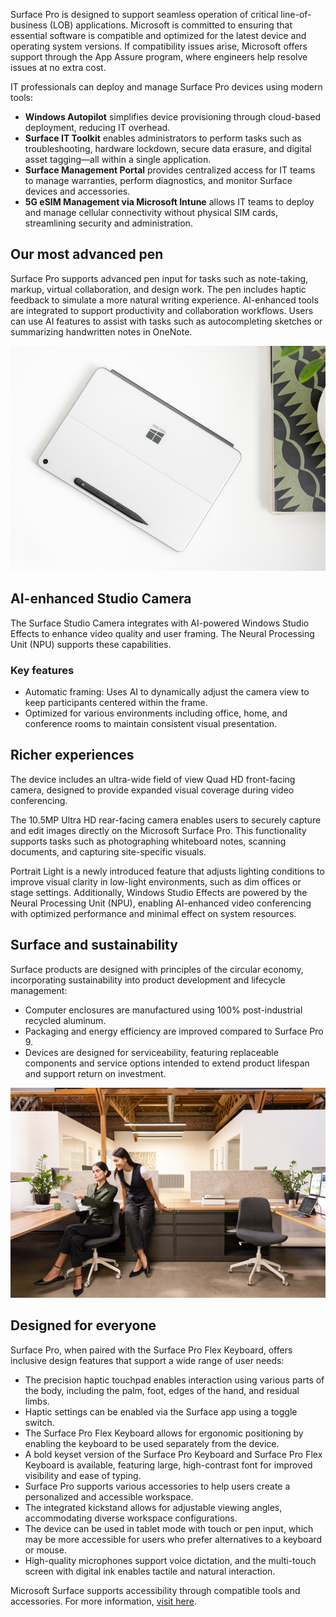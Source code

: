 Surface Pro is designed to support seamless operation of critical line-of-business (LOB) applications. Microsoft is committed to ensuring that essential software is compatible and optimized for the latest device and operating system versions. If compatibility issues arise, Microsoft offers support through the App Assure program, where engineers help resolve issues at no extra cost.  

IT professionals can deploy and manage Surface Pro devices using modern tools:

- **Windows Autopilot** simplifies device provisioning through cloud-based deployment, reducing IT overhead.  
- **Surface IT Toolkit** enables administrators to perform tasks such as troubleshooting, hardware lockdown, secure data erasure, and digital asset tagging—all within a single application.  
- **Surface Management Portal** provides centralized access for IT teams to manage warranties, perform diagnostics, and monitor Surface devices and accessories.
- **5G eSIM Management via Microsoft Intune** allows IT teams to deploy and manage cellular connectivity without physical SIM cards, streamlining security and administration.

## Our most advanced pen

Surface Pro supports advanced pen input for tasks such as note-taking, markup, virtual collaboration, and design work. The pen includes haptic feedback to simulate a more natural writing experience. AI-enhanced tools are integrated to support productivity and collaboration workflows. Users can use AI features to assist with tasks such as autocompleting sketches or summarizing handwritten notes in OneNote.

![A photograph of a Surface Pro 12-inch Platinum device, upside down on a workstation, with the Surface Pen docked.](../media/pen.png)

## AI-enhanced Studio Camera

The Surface Studio Camera integrates with AI-powered Windows Studio Effects to enhance video quality and user framing. The Neural Processing Unit (NPU) supports these capabilities.

### Key features

- Automatic framing: Uses AI to dynamically adjust the camera view to keep participants centered within the frame.
- Optimized for various environments including office, home, and conference rooms to maintain consistent visual presentation.

## Richer experiences

The device includes an ultra-wide field of view Quad HD front-facing camera, designed to provide expanded visual coverage during video conferencing.

The 10.5MP Ultra HD rear-facing camera enables users to securely capture and edit images directly on the Microsoft Surface Pro. This functionality supports tasks such as photographing whiteboard notes, scanning documents, and capturing site-specific visuals.

Portrait Light is a newly introduced feature that adjusts lighting conditions to improve visual clarity in low-light environments, such as dim offices or stage settings. Additionally, Windows Studio Effects are powered by the Neural Processing Unit (NPU), enabling AI-enhanced video conferencing with optimized performance and minimal effect on system resources.

## Surface and sustainability

Surface products are designed with principles of the circular economy, incorporating sustainability into product development and lifecycle management:

- Computer enclosures are manufactured using 100% post-industrial recycled aluminum.
- Packaging and energy efficiency are improved compared to Surface Pro 9.
- Devices are designed for serviceability, featuring replaceable components and service options intended to extend product lifespan and support return on investment.

![A photograph of two executives in an office using a Surface Laptop 13-inch device. A Surface Pro 12-inch device in laptop mode is on a desk, connected to an external monitor. A Surface Arc Mouse is next to the device.](../media/environmental.png)

## Designed for everyone

Surface Pro, when paired with the Surface Pro Flex Keyboard, offers inclusive design features that support a wide range of user needs:

- The precision haptic touchpad enables interaction using various parts of the body, including the palm, foot, edges of the hand, and residual limbs.
- Haptic settings can be enabled via the Surface app using a toggle switch.
- The Surface Pro Flex Keyboard allows for ergonomic positioning by enabling the keyboard to be used separately from the device.
- A bold keyset version of the Surface Pro Keyboard and Surface Pro Flex Keyboard is available, featuring large, high-contrast font for improved visibility and ease of typing.
- Surface Pro supports various accessories to help users create a personalized and accessible workspace.
- The integrated kickstand allows for adjustable viewing angles, accommodating diverse workspace configurations.
- The device can be used in tablet mode with touch or pen input, which may be more accessible for users who prefer alternatives to a keyboard or mouse.
- High-quality microphones support voice dictation, and the multi-touch screen with digital ink enables tactile and natural interaction.

Microsoft Surface supports accessibility through compatible tools and accessories. For more information, [visit here](https://support.microsoft.com/adaptiveaccessories).